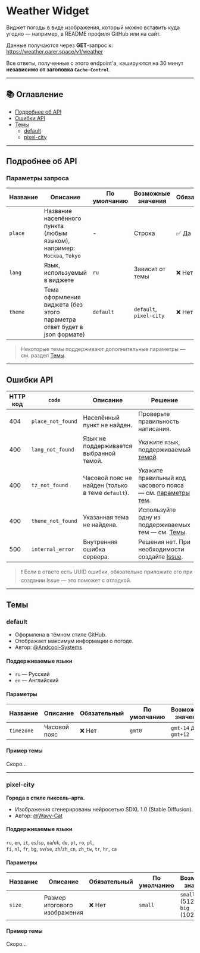 # Weather Widget

Виджет погоды в виде изображения, который можно вставить куда угодно — например, в README профиля GitHub или на сайт.

Данные получаются через **GET**-запрос к: https://weather.oarer.space/v1/weather

Все ответы, полученные с этого endpoint'а, кэшируются на 30 минут **независимо от заголовка `Cache-Control`**.

---

## 📚 Оглавление

- [Подробнее об API](#подробнее-об-api)
- [Ошибки API](#ошибки-api)
- [Темы](#темы)
    - [default](#default)
    - [pixel-city](#pixel-city)

---

## Подробнее об API

### Параметры запроса

| Название | Описание                                                                 | По умолчанию | Возможные значения      | Обязательный |
| -------- | ------------------------------------------------------------------------ | ------------ | ----------------------- | ------------ |
| `place`  | Название населённого пункта (любым языком), например: `Москва`, `Tokyo`  | -            | Строка                  | ✅ Да        |
| `lang`   | Язык, используемый в виджете                                             | `ru`         | Зависит от темы         | ❌ Нет       |
| `theme`  | Тема оформления виджета (без этого параметра ответ будет в json формате) | `default`    | `default`, `pixel-city` | ❌ Нет       |

> Некоторые темы поддерживают дополнительные параметры — см. раздел [Темы](#темы).

---

## Ошибки API

| HTTP код | `code`            | Описание                                          | Решение                                                                                      |
| -------- | ----------------- | ------------------------------------------------- | -------------------------------------------------------------------------------------------- |
| 404      | `place_not_found` | Населённый пункт не найден.                       | Проверьте правильность написания.                                                            |
| 400      | `lang_not_found`  | Язык не поддерживается выбранной темой.           | Укажите язык, поддерживаемый [темой](#темы).                                                 |
| 400      | `tz_not_found`    | Часовой пояс не найден (только в теме `default`). | Укажите правильный код часового пояса — см. [параметры тем](#параметры-default).             |
| 400      | `theme_not_found` | Указанная тема не найдена.                        | Используйте одну из поддерживаемых тем — см. [Темы](#темы).                                  |
| 500      | `internal_error`  | Внутренняя ошибка сервера.                        | Решения нет. При необходимости создайте [Issue](https://github.com/oarer/weatherapi/issues). |

> ❗ Если в ответе есть UUID ошибки, обязательно приложите его при создании Issue — это поможет с отладкой.

---

## Темы

### default

- Оформлена в тёмном стиле GitHub.
- Отображает максимум информации о погоде.
- Автор: [@Andcool-Systems](https://github.com/Andcool-Systems)

#### Поддерживаемые языки

- `ru` — Русский
- `en` — Английский

#### Параметры

| Название   | Описание     | Обязательный | По умолчанию | Возможные значения   |
| ---------- | ------------ | ------------ | ------------ | -------------------- |
| `timezone` | Часовой пояс | ❌ Нет       | `gmt0`       | `gmt-14` до `gmt+12` |

#### Пример темы

Скоро...

---

### pixel-city

**Города в стиле пиксель-арта.**

- Изображения сгенерированы нейросетью SDXL 1.0 (Stable Diffusion).
- Автор: [@Wavy-Cat](https://github.com/wavy-cat)

#### Поддерживаемые языки

`ru`, `en`, `it`, `es`/`sp`, `ua`/`uk`, `de`, `pt`, `ro`, `pl`,  
`fi`, `nl`, `fr`, `bg`, `sv`/`se`, `zh`/`zh_cn`, `zh_tw`, `tr`, `hr`, `ca`

#### Параметры

| Название | Описание                     | Обязательный | По умолчанию | Возможные значения                  |
| -------- | ---------------------------- | ------------ | ------------ | ----------------------------------- |
| `size`   | Размер итогового изображения | ❌ Нет       | `small`      | `small` (512×358), `big` (1024×716) |

#### Пример темы

Скоро...
